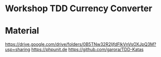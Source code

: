# Workshop TDD Currency Converter

# Material
https://drive.google.com/drive/folders/0B5TNw32R2IjfdFlkVnVsOXJpQ3M?usp=sharing
https://phpunit.de
https://github.com/garora/TDD-Katas
